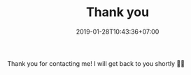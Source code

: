 ﻿---
title: "Thank you"
date: 2019-01-28T10:43:36+07:00
draft: false
---

Thank you for contacting me! I will get back to you shortly 🙏🙂

